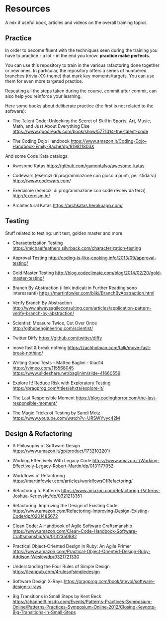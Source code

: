 # Resources
A mix if useful book, articles and videos on the overall training topics.

## Practice

In order to become fluent with the techniques seen during the training you have to practice - a lot - in the end you know: **practice make perfects**.

You can use this repository to train in the various rafactoring done together or new ones. In particular, the repository offers a series of numbered branches (trivia-XX-theme) that mark key moments/targets. You can use them for even more targeted practice.

Repeating all the steps taken during the course, commit after commit, can also help you reinforce your learning.

Here some books about deliberate practice (the first is not related to the software):

 - The Talent Code: Unlocking the Secret of Skill in Sports, Art, Music, Math, and Just About Everything Else
https://www.goodreads.com/book/show/5771014-the-talent-code

- The Coding Dojo Handbook
https://www.amazon.it/Coding-Dojo-Handbook-Emily-Bache/dp/919811803X

And some Code Kata catalogs:
- Awesome Katas
https://github.com/gamontalvo/awesome-katas

- Codewars (esercizi di programmazone con gioco a punti, per sfidarvi)
https://www.codewars.com/

- Exercisme (esercizi di programmazone con code review da terzi)
http://exercism.io/

- Architectural Katas
https://archkatas.herokuapp.com/

## Testing
Stuff related to testing: unit test, golden master and more.

- Characterization Testing
https://michaelfeathers.silvrback.com/characterization-testing

- Approval Testing
http://coding-is-like-cooking.info/2013/09/approval-testing/

- Gold Master Testing
http://blog.codeclimate.com/blog/2014/02/20/gold-master-testing/

- Branch By Abstraction (i link indicati in Further Reading sono interessanti)
https://martinfowler.com/bliki/BranchByAbstraction.html

- Verify Branch By Abstraction
http://www.alwaysagileconsulting.com/articles/application-pattern-verify-branch-by-abstraction/

- Scientist: Measure Twice, Cut Over Once
http://githubengineering.com/scientist/

- Twitter Diffy
https://github.com/twitter/diffy

- move fast & break nothing
https://zachholman.com/talk/move-fast-break-nothing/

- Writing Good Tests - Matteo Baglini - #iad14
https://vimeo.com/115568045
https://www.slideshare.net/baglinim/slide-41660559

- Explore It! Reduce Risk with Exploratory Testing
https://pragprog.com/titles/ehxta/explore-it/

- The Last Responsible Moment
https://blog.codinghorror.com/the-last-responsible-moment/

- The Magic Tricks of Testing by Sandi Metz
https://www.youtube.com/watch?v=URSWYvyc42M

## Design & Refactoring
- A Philosophy of Software Design
https://www.amazon.it/gp/product/1732102201/

- Working Effectively With Legacy Code
https://www.amazon.it/Working-Effectively-Legacy-Robert-Martin/dp/0131177052

- Workflows of Refactoring
https://martinfowler.com/articles/workflowsOfRefactoring/

- Refactoring to Patterns
https://www.amazon.com/Refactoring-Patterns-Joshua-Kerievsky/dp/0321213351

- Refactoring: Improving the Design of Existing Code
https://www.amazon.com/Refactoring-Improving-Design-Existing-Code/dp/0201485672

- Clean Code: A Handbook of Agile Software Craftsmanship
https://www.amazon.com/Clean-Code-Handbook-Software-Craftsmanship/dp/0132350882

- Practical Object-Oriented Design in Ruby: An Agile Primer
https://www.amazon.com/Practical-Object-Oriented-Design-Ruby-Addison-Wesley/dp/0321721330

- Understanding the Four Rules of Simple Design
https://leanpub.com/4rulesofsimpledesign

- Software Design X-Rays
https://pragprog.com/book/atevol/software-design-x-rays

- Big Transitions in Small Steps by Kent Beck
https://channel9.msdn.com/Events/Patterns-Practices-Symposium-Online/Patterns-Practices-Symposium-Online-2012/Closing-Keynote-Big-Transitions-in-Small-Steps